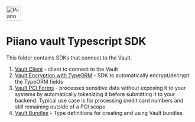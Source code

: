 <p>
  <a href="https://piiano.com/pii-data-privacy-vault/">
    <picture>
      <source media="(prefers-color-scheme: dark)" srcset="https://docs.piiano.com/img/logo-developers-dark.svg">
      <source media="(prefers-color-scheme: light)" srcset="https://docs.piiano.com/img/logo-developers.svg">
      <img alt="Piiano Vault" src="https://docs.piiano.com/img/logo-developers.svg" height="40" />
    </picture>
  </a>
</p>

# Piiano vault Typescript SDK

This folder contains SDKs that connect to the Vault.

1. [Vault Client](./vault-client) - client to connect to the Vault
1. [Vault Encryption with TypeORM](./typeorm-encryption) - SDK to automatically encrypt/decrypt the TypeORM fields
1. [Vault PCI Forms](./forms) - processes sensitive data without exposing it to your systems by automatically tokenizing it before submitting it to your backend. Typical use case is for processing credit card numbers and still remaining outside of a PCI scope
1. [Vault Bundles](./bundles) - Type definitions for creating and using Vault bundles
